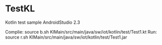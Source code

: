 # TestKL
Kotlin test sample
AndroidStudio 2.3

Complie:
source b.sh KlMain/src/main/java/sw/iot/kotlin/test/Test1.kt
Run:
source r.sh KlMain/src/main/java/sw/iot/kotlin/test/Test1.jar
